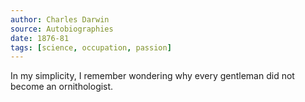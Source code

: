 ```yaml
---
author: Charles Darwin
source: Autobiographies
date: 1876-81
tags: [science, occupation, passion]
---
```

In my simplicity, I remember wondering why every gentleman did not become an ornithologist.